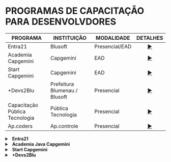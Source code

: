 # PROGRAMAS DE CAPACITAÇÃO PARA DESENVOLVDORES

| PROGRAMA | INSTITUIÇÃO | MODALIDADE | DETALHES |
|------|------|------|------|
|Entra21|Blusoft|Presencial/EAD|<div align="center">[▶️](#entra21)</div>|
|Academia Capgemini|Capgemini|EAD|<div align="center">[▶️](https://capgemini.proway.com.br/)</div>|
|Start Capgemini|Capgemini|EAD|<div align="center">[▶️](https://startcapgemini.com.br/)</div>|
|+Devs2Blu|Prefeitura Blumenau / Blusoft|Presencial|<div align="center">[▶️](https://www.devs2blu.com.br/)</div>|
|Capacitação Pública Tecnologia|Pública Tecnologia|Presencial|<div align="center">[▶️](http://publica.proway.com.br/home/)</div>|
|Ap.coders|Ap.controle|Presencial|<div align="center">[▶️](https://apcoders.com.br/)</div>|



<details id="entra21">
    <summary><b> &nbsp; Entra21</b></summary>
        <p> É um programa desenvolvido pelo Polo Tecnológico de Informação e Comunicação da Região de Blumenau -Blusoft.</p>
        <p> A BLUSOFT, por meio do Programa Entra21, um dos principais programas da entidade, já capacitou gratuitamente mais de 5 mil jovens desde 2006, com cursos de desenvolvimento em linguagens de programação, além de outras especializações como Administrador Banco de Dados, Windows Server, Desenvolvimento de Mídias Digitais e Artes Gráficas e Produção Audiovisual.</p>
        <p>Todos alunos também são beneficiados com 80 horas nos idiomas de inglês ou alemão, além das aulas de desenvolvimento humano e noções básicas de contabilidade, preparando-os para a grande demanda nas empresas de tecnologia de Blumenau e região. O Programa é desenvolvido pela BLUSOFT, financiado pela Prefeitura de Blumenau, Governo do Estado e empresas da região do Vale do Itajaí.</p>
    
|Capcacitações| MODALIDADE |Local| SITE |
|------|------|------|------|
|C#, Java/Angular, UX/UI, React/Native, Android, Python, Banco de Dados, Vue.js, Flutter, Analista de Dados, Analista de Mídias Digitais, Suporte de TI, PHP|Presencial/EAD|SC|<div align="center">[▶️](https://www.entra21.com.br/)</div>|

</details>


<details>
    <summary><b> &nbsp; Academia Java Capgemini</b></summary>
        <P>É um Programa de Formação designado a capacitar futuros (as) colaboradores (as) parA os times de trabalho da empresa.</P>
        <p> Formação Java de mais de 500 horas de treinamento, totalmente remunerada.</p>
    
|Capcacitações| MODALIDADE |Local| SITE |
|------|------|------|------|
|Java, Angular e Node|EAD|BR|<div align="center">[▶️](https://capgemini.proway.com.br/)</div>|

</details>


<details>
    <summary><b> &nbsp; Start Capgemini</b></summary>
        <p>O Programa START da Capgemini foi criado para ajudar quem já é da área de TI ou quem deseja mudar de carreira, a ingressar no mercado e conquistar independência financeira para realizar seus sonhos, independentemente da sua idade.</p>
    
|Capcacitações| MODALIDADE |Local| SITE |
|------|------|------|------|
|Java, Salesforce, Service Now e Cloud|EAD|BR|<div align="center">[▶️](https://startcapgemini.com.br/)</div>|

</details>

<details>
    <summary><b> &nbsp; +Devs2Blu</b></summary>
        <p>O Programa +Devs2Blu é desenvolvido em Blumenau, um lugar de economia forte com milhares de empresas e diversas multinacionais de Tecnologia. Foi pensando nisso e nesse fortalecimento local e conjunto que nasce o +Devs2Blu: Um Programa Blumenauense de Capacitação DEV.</p>
    
|Capcacitações| MODALIDADE |Local| SITE |
|------|------|------|------|
|Java, SQL, Rest, HTML, CSS, Spring, Node, Bootstrap , Angular, Inglês|Presencial|Blumenau - SC|<div align="center">[▶️](https://www.devs2blu.com.br/)</div>|

</details>

